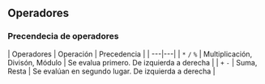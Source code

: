 ## Operadores
### Precendecia de operadores

| Operadores | Operación | Precedencia |
| ---|---|
| `*` `/` `%` | Multiplicación, Divisón, Módulo | Se evalua primero. De izquierda a derecha |
| `+` `-` | Suma, Resta | Se evalúan en segundo lugar. De izquierda a derecha |
